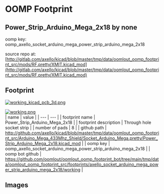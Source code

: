 # OOMP Footprint  
## Power_Strip_Arduino_Mega_2x18  by none  
  
oomp key: oomp_axello_socket_arduino_mega_power_strip_arduino_mega_2x18  
  
source repo at: [http://gitlab.com/axello/kicad/blob/master/tmp/data/oomlout_oomp_footprint_src/mods/RF.pretty/XMIT.kicad_mod](http://gitlab.com/axello/kicad/blob/master/tmp/data/oomlout_oomp_footprint_src/mods/RF.pretty/XMIT.kicad_mod)  
## Footprint  
  
[![working_kicad_pcb_3d.png](working_kicad_pcb_3d_600.png)](working_kicad_pcb_3d.png)  
  
[![working.png](working_600.png)](working.png)  
| name | value | 
| --- | --- | 
| footprint name | Power_Strip_Arduino_Mega_2x18 | 
| footprint description | Through hole socket strip | 
| number of pads | 8 | 
| github path | http://github.com/axello/kicad/blob/master/tmp/data/oomlout_oomp_footprint_src/Arduino_Mega_433Mhz_Shield/Socket_Arduino_Mega.pretty/Power_Strip_Arduino_Mega_2x18.kicad_mod | 
| oomp key | oomp_axello_socket_arduino_mega_power_strip_arduino_mega_2x18 | 
| oomp bot github | https://github.com/oomlout/oomlout_oomp_footprint_bot/tree/main/tmp/data/oomlout_oomp_footprint_src/footprints/axello_socket_arduino_mega_power_strip_arduino_mega_2x18/working | 
## Images  
